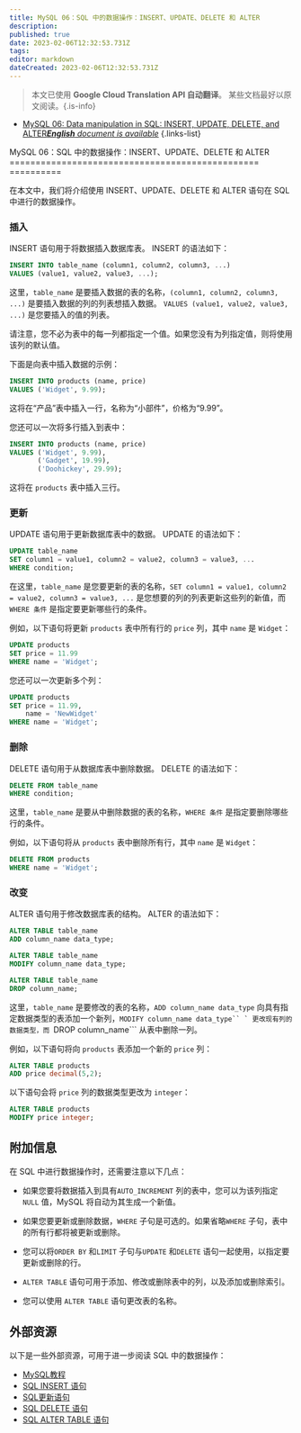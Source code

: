 ```yaml
---
title: MySQL 06：SQL 中的数据操作：INSERT、UPDATE、DELETE 和 ALTER
description: 
published: true
date: 2023-02-06T12:32:53.731Z
tags: 
editor: markdown
dateCreated: 2023-02-06T12:32:53.731Z
---
```


> 本文已使用 **Google Cloud Translation API 自动翻译**。
某些文档最好以原文阅读。{.is-info}



- [MySQL 06: Data manipulation in SQL: INSERT, UPDATE, DELETE, and ALTER***English** document is available*](/en/Knowledge-base/mysql-for-planner-marketers/Learning/mysql-06-data-manipulation-in-sql-insert-update-delete-and-alter)
{.links-list}


MySQL 06：SQL 中的数据操作：INSERT、UPDATE、DELETE 和 ALTER
================================================ ==========

在本文中，我们将介绍使用 INSERT、UPDATE、DELETE 和 ALTER 语句在 SQL 中进行的数据操作。

### 插入

INSERT 语句用于将数据插入数据库表。 INSERT 的语法如下：

```sql
INSERT INTO table_name (column1, column2, column3, ...)
VALUES (value1, value2, value3, ...);
```

这里，```table_name``` 是要插入数据的表的名称，```(column1, column2, column3, ...)``` 是要插入数据的列的列表想插入数据。 ```VALUES (value1, value2, value3, ...)``` 是您要插入的值的列表。

请注意，您不必为表中的每一列都指定一个值。如果您没有为列指定值，则将使用该列的默认值。

下面是向表中插入数据的示例：

```sql
INSERT INTO products (name, price)
VALUES ('Widget', 9.99);
```

这将在“产品”表中插入一行，名称为“小部件”，价格为“9.99”。

您还可以一次将多行插入到表中：

```sql
INSERT INTO products (name, price)
VALUES ('Widget', 9.99),
       ('Gadget', 19.99),
       ('Doohickey', 29.99);
```

这将在 ```products``` 表中插入三行。

### 更新

UPDATE 语句用于更新数据库表中的数据。 UPDATE 的语法如下：

```sql
UPDATE table_name
SET column1 = value1, column2 = value2, column3 = value3, ...
WHERE condition;
```

在这里，```table_name``` 是您要更新的表的名称，```SET column1 = value1, column2 = value2, column3 = value3, ...``` 是您想要的列的列表更新这些列的新值，而```WHERE 条件``` 是指定要更新哪些行的条件。

例如，以下语句将更新 ```products``` 表中所有行的 ```price``` 列，其中 ```name``` 是 ```Widget```：

```sql
UPDATE products
SET price = 11.99
WHERE name = 'Widget';
```

您还可以一次更新多个列：

```sql
UPDATE products
SET price = 11.99,
    name = 'NewWidget'
WHERE name = 'Widget';
```

### 删除

DELETE 语句用于从数据库表中删除数据。 DELETE 的语法如下：

```sql
DELETE FROM table_name
WHERE condition;
```

这里，```table_name``` 是要从中删除数据的表的名称，```WHERE 条件``` 是指定要删除哪些行的条件。

例如，以下语句将从 ```products``` 表中删除所有行，其中 ```name``` 是 ```Widget```：

```sql
DELETE FROM products
WHERE name = 'Widget';
```

### 改变

ALTER 语句用于修改数据库表的结构。 ALTER 的语法如下：

```sql
ALTER TABLE table_name
ADD column_name data_type;

ALTER TABLE table_name
MODIFY column_name data_type;

ALTER TABLE table_name
DROP column_name;
```

这里，```table_name``` 是要修改的表的名称，```ADD column_name data_type``` 向具有指定数据类型的表添加一个新列，```MODIFY column_name data_type`` ` 更改现有列的数据类型，而 ```DROP column_name``` 从表中删除一列。

例如，以下语句将向 ```products``` 表添加一个新的 ```price``` 列：

```sql
ALTER TABLE products
ADD price decimal(5,2);
```

以下语句会将 ```price``` 列的数据类型更改为 ```integer```：

```sql
ALTER TABLE products
MODIFY price integer;
```

附加信息
----------------------

在 SQL 中进行数据操作时，还需要注意以下几点：

* 如果您要将数据插入到具有```AUTO_INCREMENT``` 列的表中，您可以为该列指定```NULL``` 值，MySQL 将自动为其生成一个新值。

* 如果您要更新或删除数据，```WHERE``` 子句是可选的。如果省略```WHERE``` 子句，表中的所有行都将被更新或删除。

* 您可以将```ORDER BY``` 和```LIMIT``` 子句与```UPDATE``` 和```DELETE``` 语句一起使用，以指定要更新或删除的行。

* ```ALTER TABLE``` 语句可用于添加、修改或删除表中的列，以及添加或删除索引。

* 您可以使用 ```ALTER TABLE``` 语句更改表的名称。

外部资源
------------------

以下是一些外部资源，可用于进一步阅读 SQL 中的数据操作：

* [MySQL教程](https://dev.mysql.com/doc/refman/5.7/en/sql-tutorial.html)
* [SQL INSERT 语句](https://www.w3schools.com/sql/sql_insert.asp)
* [SQL更新语句](https://www.w3schools.com/sql/sql_update.asp)
* [SQL DELETE 语句](https://www.w3schools.com/sql/sql_delete.asp)
* [SQL ALTER TABLE 语句](https://www.w3schools.com/sql/sql_alter.asp)